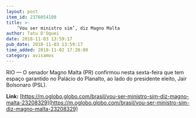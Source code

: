 ```yaml
---
layout: post
item_id: 2376054108
title: >-
    ‘Vou ser ministro sim’, diz Magno Malta
author: Tatu D'Oquei
date: 2018-11-03 13:59:17
pub_date: 2018-11-03 13:59:17
time_added: 2018-11-02 17:28:00
category: avisamos
---
```


RIO — O senador Magno Malta (PR) confirmou nesta sexta-feira que tem espaço garantido no Palácio do Planalto, ao lado do presidente eleito, Jair Bolsonaro (PSL).

**Link:** [https://m.oglobo.globo.com/brasil/vou-ser-ministro-sim-diz-magno-malta-23208329](https://m.oglobo.globo.com/brasil/vou-ser-ministro-sim-diz-magno-malta-23208329)

